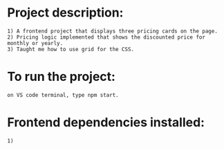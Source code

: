 #   Project description:
    1) A frontend project that displays three pricing cards on the page.
    2) Pricing logic implemented that shows the discounted price for monthly or yearly.
    3) Taught me how to use grid for the CSS.

#   To run the project:
    on VS code terminal, type npm start.

#   Frontend dependencies installed:
    1) 
